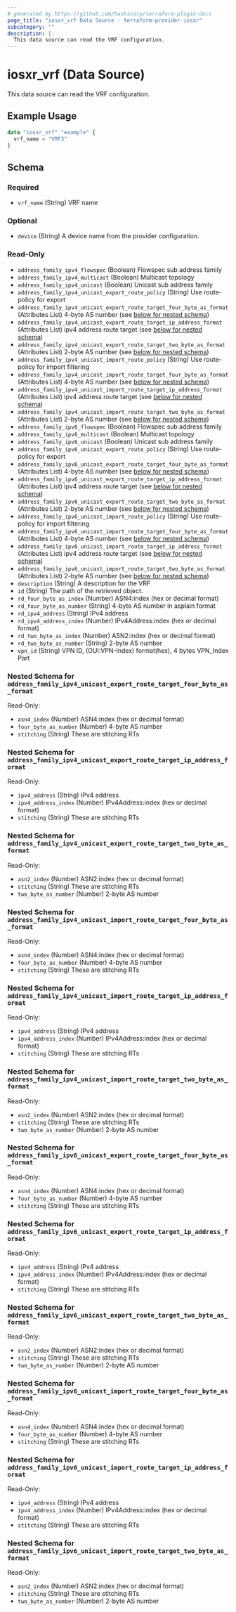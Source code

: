 ```yaml
---
# generated by https://github.com/hashicorp/terraform-plugin-docs
page_title: "iosxr_vrf Data Source - terraform-provider-iosxr"
subcategory: ""
description: |-
  This data source can read the VRF configuration.
---
```


# iosxr_vrf (Data Source)

This data source can read the VRF configuration.

## Example Usage

```terraform
data "iosxr_vrf" "example" {
  vrf_name = "VRF3"
}
```

<!-- schema generated by tfplugindocs -->
## Schema

### Required

- `vrf_name` (String) VRF name

### Optional

- `device` (String) A device name from the provider configuration.

### Read-Only

- `address_family_ipv4_flowspec` (Boolean) Flowspec sub address family
- `address_family_ipv4_multicast` (Boolean) Multicast topology
- `address_family_ipv4_unicast` (Boolean) Unicast sub address family
- `address_family_ipv4_unicast_export_route_policy` (String) Use route-policy for export
- `address_family_ipv4_unicast_export_route_target_four_byte_as_format` (Attributes List) 4-byte AS number (see [below for nested schema](#nestedatt--address_family_ipv4_unicast_export_route_target_four_byte_as_format))
- `address_family_ipv4_unicast_export_route_target_ip_address_format` (Attributes List) ipv4 address route target (see [below for nested schema](#nestedatt--address_family_ipv4_unicast_export_route_target_ip_address_format))
- `address_family_ipv4_unicast_export_route_target_two_byte_as_format` (Attributes List) 2-byte AS number (see [below for nested schema](#nestedatt--address_family_ipv4_unicast_export_route_target_two_byte_as_format))
- `address_family_ipv4_unicast_import_route_policy` (String) Use route-policy for import filtering
- `address_family_ipv4_unicast_import_route_target_four_byte_as_format` (Attributes List) 4-byte AS number (see [below for nested schema](#nestedatt--address_family_ipv4_unicast_import_route_target_four_byte_as_format))
- `address_family_ipv4_unicast_import_route_target_ip_address_format` (Attributes List) ipv4 address route target (see [below for nested schema](#nestedatt--address_family_ipv4_unicast_import_route_target_ip_address_format))
- `address_family_ipv4_unicast_import_route_target_two_byte_as_format` (Attributes List) 2-byte AS number (see [below for nested schema](#nestedatt--address_family_ipv4_unicast_import_route_target_two_byte_as_format))
- `address_family_ipv6_flowspec` (Boolean) Flowspec sub address family
- `address_family_ipv6_multicast` (Boolean) Multicast topology
- `address_family_ipv6_unicast` (Boolean) Unicast sub address family
- `address_family_ipv6_unicast_export_route_policy` (String) Use route-policy for export
- `address_family_ipv6_unicast_export_route_target_four_byte_as_format` (Attributes List) 4-byte AS number (see [below for nested schema](#nestedatt--address_family_ipv6_unicast_export_route_target_four_byte_as_format))
- `address_family_ipv6_unicast_export_route_target_ip_address_format` (Attributes List) ipv4 address route target (see [below for nested schema](#nestedatt--address_family_ipv6_unicast_export_route_target_ip_address_format))
- `address_family_ipv6_unicast_export_route_target_two_byte_as_format` (Attributes List) 2-byte AS number (see [below for nested schema](#nestedatt--address_family_ipv6_unicast_export_route_target_two_byte_as_format))
- `address_family_ipv6_unicast_import_route_policy` (String) Use route-policy for import filtering
- `address_family_ipv6_unicast_import_route_target_four_byte_as_format` (Attributes List) 4-byte AS number (see [below for nested schema](#nestedatt--address_family_ipv6_unicast_import_route_target_four_byte_as_format))
- `address_family_ipv6_unicast_import_route_target_ip_address_format` (Attributes List) ipv4 address route target (see [below for nested schema](#nestedatt--address_family_ipv6_unicast_import_route_target_ip_address_format))
- `address_family_ipv6_unicast_import_route_target_two_byte_as_format` (Attributes List) 2-byte AS number (see [below for nested schema](#nestedatt--address_family_ipv6_unicast_import_route_target_two_byte_as_format))
- `description` (String) A description for the VRF
- `id` (String) The path of the retrieved object.
- `rd_four_byte_as_index` (Number) ASN4:index (hex or decimal format)
- `rd_four_byte_as_number` (String) 4-byte AS number in asplain format
- `rd_ipv4_address` (String) IPv4 address
- `rd_ipv4_address_index` (Number) IPv4Address:index (hex or decimal format)
- `rd_two_byte_as_index` (Number) ASN2:index (hex or decimal format)
- `rd_two_byte_as_number` (String) 2-byte AS number
- `vpn_id` (String) VPN ID, (OUI:VPN-Index) format(hex), 4 bytes VPN_Index Part

<a id="nestedatt--address_family_ipv4_unicast_export_route_target_four_byte_as_format"></a>
### Nested Schema for `address_family_ipv4_unicast_export_route_target_four_byte_as_format`

Read-Only:

- `asn4_index` (Number) ASN4:index (hex or decimal format)
- `four_byte_as_number` (Number) 4-byte AS number
- `stitching` (String) These are stitching RTs


<a id="nestedatt--address_family_ipv4_unicast_export_route_target_ip_address_format"></a>
### Nested Schema for `address_family_ipv4_unicast_export_route_target_ip_address_format`

Read-Only:

- `ipv4_address` (String) IPv4 address
- `ipv4_address_index` (Number) IPv4Address:index (hex or decimal format)
- `stitching` (String) These are stitching RTs


<a id="nestedatt--address_family_ipv4_unicast_export_route_target_two_byte_as_format"></a>
### Nested Schema for `address_family_ipv4_unicast_export_route_target_two_byte_as_format`

Read-Only:

- `asn2_index` (Number) ASN2:index (hex or decimal format)
- `stitching` (String) These are stitching RTs
- `two_byte_as_number` (Number) 2-byte AS number


<a id="nestedatt--address_family_ipv4_unicast_import_route_target_four_byte_as_format"></a>
### Nested Schema for `address_family_ipv4_unicast_import_route_target_four_byte_as_format`

Read-Only:

- `asn4_index` (Number) ASN4:index (hex or decimal format)
- `four_byte_as_number` (Number) 4-byte AS number
- `stitching` (String) These are stitching RTs


<a id="nestedatt--address_family_ipv4_unicast_import_route_target_ip_address_format"></a>
### Nested Schema for `address_family_ipv4_unicast_import_route_target_ip_address_format`

Read-Only:

- `ipv4_address` (String) IPv4 address
- `ipv4_address_index` (Number) IPv4Address:index (hex or decimal format)
- `stitching` (String) These are stitching RTs


<a id="nestedatt--address_family_ipv4_unicast_import_route_target_two_byte_as_format"></a>
### Nested Schema for `address_family_ipv4_unicast_import_route_target_two_byte_as_format`

Read-Only:

- `asn2_index` (Number) ASN2:index (hex or decimal format)
- `stitching` (String) These are stitching RTs
- `two_byte_as_number` (Number) 2-byte AS number


<a id="nestedatt--address_family_ipv6_unicast_export_route_target_four_byte_as_format"></a>
### Nested Schema for `address_family_ipv6_unicast_export_route_target_four_byte_as_format`

Read-Only:

- `asn4_index` (Number) ASN4:index (hex or decimal format)
- `four_byte_as_number` (Number) 4-byte AS number
- `stitching` (String) These are stitching RTs


<a id="nestedatt--address_family_ipv6_unicast_export_route_target_ip_address_format"></a>
### Nested Schema for `address_family_ipv6_unicast_export_route_target_ip_address_format`

Read-Only:

- `ipv4_address` (String) IPv4 address
- `ipv4_address_index` (Number) IPv4Address:index (hex or decimal format)
- `stitching` (String) These are stitching RTs


<a id="nestedatt--address_family_ipv6_unicast_export_route_target_two_byte_as_format"></a>
### Nested Schema for `address_family_ipv6_unicast_export_route_target_two_byte_as_format`

Read-Only:

- `asn2_index` (Number) ASN2:index (hex or decimal format)
- `stitching` (String) These are stitching RTs
- `two_byte_as_number` (Number) 2-byte AS number


<a id="nestedatt--address_family_ipv6_unicast_import_route_target_four_byte_as_format"></a>
### Nested Schema for `address_family_ipv6_unicast_import_route_target_four_byte_as_format`

Read-Only:

- `asn4_index` (Number) ASN4:index (hex or decimal format)
- `four_byte_as_number` (Number) 4-byte AS number
- `stitching` (String) These are stitching RTs


<a id="nestedatt--address_family_ipv6_unicast_import_route_target_ip_address_format"></a>
### Nested Schema for `address_family_ipv6_unicast_import_route_target_ip_address_format`

Read-Only:

- `ipv4_address` (String) IPv4 address
- `ipv4_address_index` (Number) IPv4Address:index (hex or decimal format)
- `stitching` (String) These are stitching RTs


<a id="nestedatt--address_family_ipv6_unicast_import_route_target_two_byte_as_format"></a>
### Nested Schema for `address_family_ipv6_unicast_import_route_target_two_byte_as_format`

Read-Only:

- `asn2_index` (Number) ASN2:index (hex or decimal format)
- `stitching` (String) These are stitching RTs
- `two_byte_as_number` (Number) 2-byte AS number
